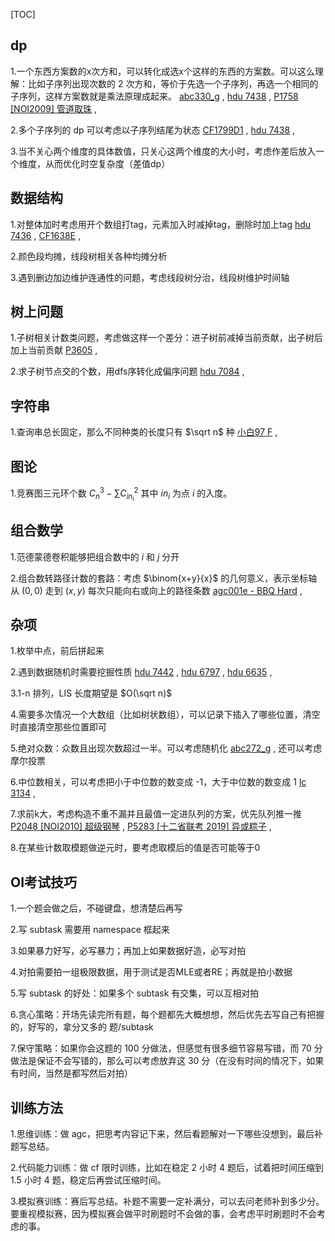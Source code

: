 [TOC]

## dp

1.一个东西方案数的x次方和，可以转化成选x个这样的东西的方案数。可以这么理解：比如子序列出现次数的 2 次方和，等价于先选一个子序列，再选一个相同的子序列，这样方案数就是乘法原理成起来。 [abc330_g](https://www.luogu.com.cn/problem/AT_abc330_g) , [hdu 7438](https://acm.hdu.edu.cn/showproblem.php?pid=7438) , [P1758 [NOI2009] 管道取珠](https://www.luogu.com.cn/problem/P1758) , 

2.多个子序列的 dp 可以考虑以子序列结尾为状态 [CF1799D1](https://www.luogu.com.cn/problem/CF1799D1) , [hdu 7438](https://acm.hdu.edu.cn/showproblem.php?pid=7438) ,

3.当不关心两个维度的具体数值，只关心这两个维度的大小时，考虑作差后放入一个维度，从而优化时空复杂度（差值dp）



## 数据结构

1.对整体加时考虑用开个数组打tag，元素加入时减掉tag，删除时加上tag [hdu 7436](https://acm.hdu.edu.cn/showproblem.php?pid=7436) , [CF1638E](https://www.luogu.com.cn/problem/CF1638E) , 

2.颜色段均摊，线段树相关各种均摊分析

3.遇到删边加边维护连通性的问题，考虑线段树分治，线段树维护时间轴



## 树上问题

1.子树相关计数类问题，考虑做这样一个差分：进子树前减掉当前贡献，出子树后加上当前贡献 [P3605](https://www.luogu.com.cn/problem/P3605) , 

2.求子树节点交的个数，用dfs序转化成偏序问题 [hdu 7084](https://acm.hdu.edu.cn/showproblem.php?pid=7084) , 



## 字符串

1.查询串总长固定，那么不同种类的长度只有 $\sqrt n$ 种 [小白97 F](https://ac.nowcoder.com/acm/contest/85347/F) , 



## 图论

1.竞赛图三元环个数 $C^{3}_{n}-\sum C^{2}_{in_i}$ 其中 $in_i$ 为点 $i$ 的入度。



## 组合数学

1.范德蒙德卷积能够把组合数中的 $i$ 和 $j$ 分开

2.组合数转路径计数的套路：考虑 $\binom{x+y}{x}$ 的几何意义，表示坐标轴从 $(0,0)$ 走到 $(x,y)$ 每次只能向右或向上的路径条数  [agc001e - BBQ Hard](https://atcoder.jp/contests/agc001/tasks/agc001_e) ,



## 杂项

1.枚举中点，前后拼起来

2.遇到数据随机时需要挖掘性质 [hdu 7442](https://acm.hdu.edu.cn/showproblem.php?pid=7442) , [hdu 6797](https://acm.hdu.edu.cn/showproblem.php?pid=6797) , [hdu 6635](https://acm.hdu.edu.cn/showproblem.php?pid=6635) , 

3.1-n 排列，LIS 长度期望是 $O(\sqrt n)$

4.需要多次情况一个大数组（比如树状数组），可以记录下插入了哪些位置，清空时直接清空那些位置即可

5.绝对众数：众数且出现次数超过一半。可以考虑随机化 [abc272_g](https://www.luogu.com.cn/problem/AT_abc272_g) , 还可以考虑摩尔投票

6.中位数相关，可以考虑把小于中位数的数变成 -1，大于中位数的数变成 1  [lc 3134](https://leetcode.cn/problems/find-the-median-of-the-uniqueness-array/description/) ,

7.求前k大，考虑构造不重不漏并且最值一定进队列的方案，优先队列推一推 [P2048 [NOI2010] 超级钢琴](https://www.luogu.com.cn/problem/P2048) , [P5283 [十二省联考 2019] 异或粽子](https://www.luogu.com.cn/problem/P5283) , 

8.在某些计数取模题做逆元时，要考虑取模后的值是否可能等于0



## OI考试技巧

1.一个题会做之后，不碰键盘，想清楚后再写

2.写 subtask 需要用 namespace 框起来

3.如果暴力好写，必写暴力；再加上如果数据好造，必写对拍

4.对拍需要拍一组极限数据，用于测试是否MLE或者RE；再就是拍小数据

5.写 subtask 的好处：如果多个 subtask 有交集，可以互相对拍

6.贪心策略：开场先读完所有题，每个题都先大概想想，然后优先去写自己有把握的，好写的，拿分又多的 题/subtask 

7.保守策略：如果你会这题的 100 分做法，但感觉有很多细节容易写错，而 70 分做法是保证不会写错的，那么可以考虑放弃这 30 分（在没有时间的情况下，如果有时间，当然是都写然后对拍）



## 训练方法

1.思维训练：做 agc，把思考内容记下来，然后看题解对一下哪些没想到，最后补题写总结。

2.代码能力训练：做 cf 限时训练，比如在稳定 2 小时 4 题后，试着把时间压缩到 1.5 小时 4 题，稳定后再尝试压缩时间。

3.模拟赛训练：赛后写总结。补题不需要一定补满分，可以去问老师补到多少分。要重视模拟赛，因为模拟赛会做平时刷题时不会做的事，会考虑平时刷题时不会考虑的事。

